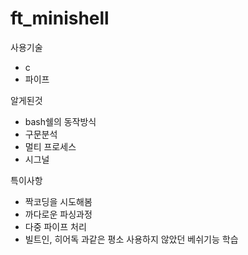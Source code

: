 # ft_minishell
사용기술
- c
- 파이프

알게된것
- bash쉘의 동작방식
- 구문분석
- 멀티 프로세스
- 시그널

특이사항
- 짝코딩을 시도해봄
- 까다로운 파싱과정
- 다중 파이프 처리
- 빌트인, 히어독 과같은 평소 사용하지 않았던 베쉬기능 학습
